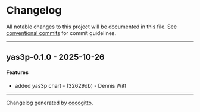 # Changelog
All notable changes to this project will be documented in this file. See [conventional commits](https://www.conventionalcommits.org/) for commit guidelines.

- - -
## yas3p-0.1.0 - 2025-10-26
#### Features
- added yas3p chart - (32629db) - Dennis Witt

- - -

Changelog generated by [cocogitto](https://github.com/cocogitto/cocogitto).